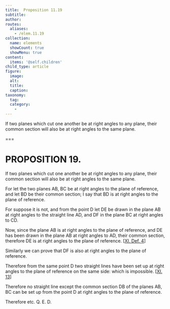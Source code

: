 ```yaml
---
title:  Proposition 11.19
subtitle: 
author:
routes:
  aliases:
    - /elem.11.19
collection:
  name: elements
  showCount: true
  showMenu: true
content:
  items: '@self.children'
child_type: article
figure:
  image:
  alt:
  title:
  caption:
taxonomy:
  tag:
  category:
    - 
---
```


<p><hi rend="ital">If two planes which cut one another be at right angles to any plane</hi>, <hi rend="ital">their common section will also be at right angles to the same plane.</hi>
      </p>

===

<h1>PROPOSITION 19.</h1>
<p><span class="ital">If two planes which cut one another be at right angles to any plane</span>, <span class="ital">their common section will also be at right angles to the same plane.</span>
      </p>

<p>For let the two planes <span class="ital">AB</span>, <span class="ital">BC</span> be at right angles to the plane of reference, and let <span class="ital">BD</span> be their common section; I say that <span class="ital">BD</span> is at right angles to the plane of reference. </p>

<p>For suppose it is not, and from the point <span class="ital">D</span> let <span class="ital">DE</span> be drawn in the plane <span class="ital">AB</span> at right angles to the straight line <span class="ital">AD</span>, and <span class="ital">DF</span> in the plane <span class="ital">BC</span> at right angles to <span class="ital">CD</span>. 
      </p>

<p>Now, since the plane <span class="ital">AB</span> is at right angles to the plane of reference, and <span class="ital">DE</span> has been drawn in the plane <span class="ital">AB</span> at right angles to <span class="ital">AD</span>, their common section, therefore <span class="ital">DE</span> is at right angles to the plane of reference. [<a href="/elem.11.def.4">XI. Def. 4</a>] <pb n="305"/></p>

<p>Similarly we can prove that <span class="ital">DF</span> is also at right angles to the plane of reference. </p>

<p>Therefore from the same point <span class="ital">D</span> two straight lines have been set up at right angles to the plane of reference on the same side: which is impossible. [<a href="/elem.11.13">XI. 13</a>] </p>

<p>Therefore no straight line except the common section <span class="ital">DB</span> of the planes <span class="ital">AB</span>, <span class="ital">BC</span> can be set up from the point <span class="ital">D</span> at right angles to the plane of reference. </p>

<p>Therefore etc. Q. E. D.</p>
